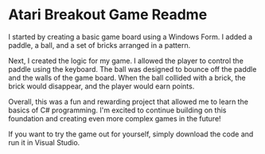 
<head>
	<title>Atari Breakout Game Readme</title>
</head>
<body>
	<h1>Atari Breakout Game Readme</h1>
	<p>I started by creating a basic game board using a Windows Form. I added a paddle, a ball, and a set of bricks arranged in a pattern.</p>
	<p>Next, I created the logic for my game. I allowed the player to control the paddle using the keyboard. The ball was designed to bounce off the paddle and the walls of the game board. When the ball collided with a brick, the brick would disappear, and the player would earn points.</p>
	<p>Overall, this was a fun and rewarding project that allowed me to learn the basics of C# programming. I'm excited to continue building on this foundation and creating even more complex games in the future!</p>
	<p>If you want to try the game out for yourself, simply download the code and run it in Visual Studio.</p>
</body>
